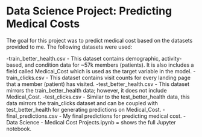 # Data Science Project: Predicting Medical Costs

The goal for this project was to predict medical cost based on the datasets provided to me. The following datasets were used:

-train_better_health.csv - This dataset contains demographic, activity-based, and condition data for ~57k members (patients). It is also includes a field called Medical_Cost which is used as the target variable in the model.
-train_clicks.csv - This dataset contains visit counts for every landing page that a member (patient) has visited.
-test_better_health.csv - This dataset mirrors the train_better_health data; however, it does not include Medical_Cost.
-test_clicks.csv - Similar to the test_better_health data, this data mirrors the train_clicks dataset and can be coupled with test_better_health for generating predictions on Medical_Cost.
-final_predictions.csv - My final predictions for predicting medical cost.
-Data Science - Medical Cost Projects.ipynb = shows the full Jupyter notebook.
